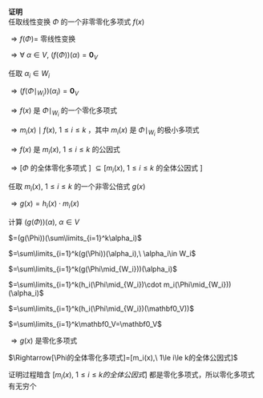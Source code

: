 **证明**  
任取线性变换 $\Phi$ 的一个非零零化多项式 $f(x)$  
  
$\Rightarrow f(\Phi)=$ 零线性变换  
  
$\Rightarrow\forall\ \alpha\in V,\ (f(\Phi))(\alpha)=\mathbf0_V$  
  
任取 $\alpha_i\in W_i$  
  
$\Rightarrow(f(\Phi\mid_{W_i}))(\alpha_i)=\mathbf0_V$  
  
$\Rightarrow f(x)$ 是 $\Phi\mid_{W_i}$ 的一个零化多项式  
  
$\Rightarrow m_i(x)\mid f(x),\ 1\le i\le k$ ，其中 $m_i(x)$ 是 $\Phi\mid_{W_i}$ 的极小多项式  
  
$\Rightarrow f(x)$ 是 $m_i(x),\ 1\le i\le k$ 的公因式  
  
$\Rightarrow[\Phi$ 的全体零化多项式 $]$ $\subseteq [m_i(x),\ 1\le i\le k$ 的全体公因式 $]$  
  
任取 $m_i(x),\ 1\le i\le k$ 的一个非零公倍式 $g(x)$  
  
$\Rightarrow g(x)=h_i(x)\cdot m_i(x)$  
  
计算 $(g(\Phi))(\alpha),\ \alpha\in V$  
  
$=(g(\Phi))(\sum\limits_{i=1}^k\alpha_i)$  
  
$=\sum\limits_{i=1}^k(g(\Phi))(\alpha_i),\ \alpha_i\in W_i$  
  
$=\sum\limits_{i=1}^k(g(\Phi\mid_{W_i}))(\alpha_i)$  
  
$=\sum\limits_{i=1}^k(h_i(\Phi\mid_{W_i})\cdot m_i(\Phi\mid_{W_i}))(\alpha_i)$  
  
$=\sum\limits_{i=1}^k(h_i(\Phi\mid_{W_i})(\mathbf0_V))$  
  
$=\sum\limits_{i=1}^k\mathbf0_V=\mathbf0_V$  
  
$\Rightarrow g(x)$ 是零化多项式  
  
$\Rightarrow[\Phi的全体零化多项式]=[m_i(x),\ 1\le i\le k的全体公因式]$  
  
证明过程暗含 $[m_i(x),\ 1\le i\le k的全体公因式]$ 都是零化多项式，所以零化多项式有无穷个  
